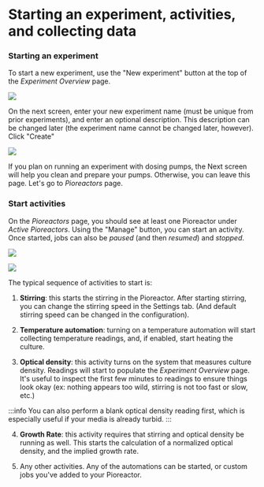 # Starting an experiment, activities, and collecting data

### Starting an experiment

To start a new experiment, use the "New experiment" button at the top of the _Experiment Overview_ page.

![](https://cdn.shopify.com/s/files/1/0515/1824/3002/files/Screen_Shot_2021-09-22_at_4.26.25_PM.png?v=1632342428)

On the next screen, enter your new experiment name (must be unique from prior experiments), and enter an optional description. This description can be changed later (the experiment name cannot be changed later, however). Click "Create"

![](https://cdn.shopify.com/s/files/1/0515/1824/3002/files/Screen_Shot_2021-09-22_at_4.31.03_PM.png?v=1632342732)

If you plan on running an experiment with dosing pumps, the Next screen will help you clean and prepare your pumps. Otherwise, you can leave this page. Let's go to _Pioreactors_ page.

### Start activities

On the _Pioreactors_ page, you should see at least one Pioreactor under _Active Pioreactors_. Using the "Manage" button, you can start an activity. Once started, jobs can also be _paused_ (and then _resumed_) and _stopped_.

![](https://cdn.shopify.com/s/files/1/0515/1824/3002/files/Screen_Shot_2021-09-22_at_4.27.55_PM.png?v=1632342567)

![](https://cdn.shopify.com/s/files/1/0515/1824/3002/files/Screen_Shot_2021-09-22_at_4.27.59_PM.png?v=1632342601)

The typical sequence of activities to start is:

1. **Stirring**: this starts the stirring in the Pioreactor. After starting stirring, you can change the stirring speed in the Settings tab. (And default stirring speed can be changed in the configuration).

2. **Temperature automation**: turning on a temperature automation will start collecting temperature readings, and, if enabled, start heating the culture.


3. **Optical density**: this activity turns on the system that measures culture density. Readings will start to populate the _Experiment Overview_ page. It's useful to inspect the first few minutes to readings to ensure things look okay (ex: nothing appears too wild, stirring is not too fast or slow, etc.)

:::info
You can also perform a blank optical density reading first, which is especially useful if your media is already turbid.
:::

4. **Growth Rate**: this activity requires that stirring and optical density be running as well. This starts the calculation of a normalized optical density, and the implied growth rate.

5. Any other activities. Any of the automations can be started, or custom jobs you've added to your Pioreactor.